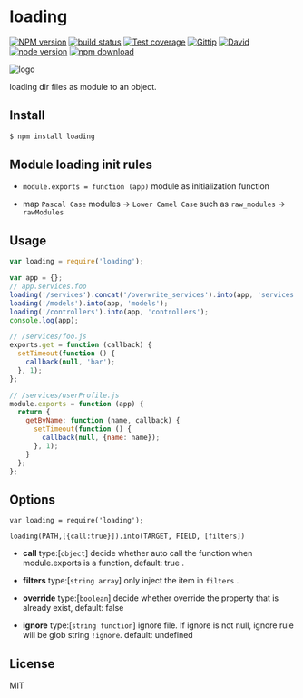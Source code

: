 loading
=======

[![NPM version][npm-image]][npm-url]
[![build status][travis-image]][travis-url]
[![Test coverage][coveralls-image]][coveralls-url]
[![Gittip][gittip-image]][gittip-url]
[![David][david-image]][david-url]
[![node version][node-image]][node-url]
[![npm download][download-image]][download-url]

[npm-image]: https://img.shields.io/npm/v/loading.svg?style=flat
[npm-url]: https://npmjs.org/package/loading
[travis-image]: https://img.shields.io/travis/node-modules/loading.svg?style=flat
[travis-url]: https://travis-ci.org/node-modules/loading
[coveralls-image]: https://img.shields.io/coveralls/node-modules/loading.svg?style=flat
[coveralls-url]: https://coveralls.io/r/node-modules/loading?branch=master
[gittip-image]: https://img.shields.io/gittip/fengmk2.svg?style=flat
[gittip-url]: https://www.gittip.com/fengmk2/
[david-image]: https://img.shields.io/david/node-modules/loading.svg?style=flat
[david-url]: https://david-dm.org/node-modules/loading
[node-image]: https://img.shields.io/badge/node.js-%3E=_0.10-green.svg?style=flat-square
[node-url]: http://nodejs.org/download/
[download-image]: https://img.shields.io/npm/dm/loading.svg?style=flat-square
[download-url]: https://npmjs.org/package/loading


![logo](https://raw.github.com/node-modules/loading/master/logo.png)

loading dir files as module to an object.

## Install

```bash
$ npm install loading
```

## Module loading init rules

- `module.exports = function (app)` module as initialization function

- map `Pascal Case` modules -> `Lower Camel Case` such as `raw_modules` -> `rawModules`

## Usage

```js
var loading = require('loading');

var app = {};
// app.services.foo
loading('/services').concat('/overwrite_services').into(app, 'services');
loading('/models').into(app, 'models');
loading('/controllers').into(app, 'controllers');
console.log(app);

// /services/foo.js
exports.get = function (callback) {
  setTimeout(function () {
    callback(null, 'bar');
  }, 1);
};

// /services/userProfile.js
module.exports = function (app) {
  return {
    getByName: function (name, callback) {
      setTimeout(function () {
        callback(null, {name: name});
      }, 1);
    }
  };
};
```

## Options

```
var loading = require('loading');

loading(PATH,[{call:true}]).into(TARGET, FIELD, [filters])
```
- **call** type:[`object`]
  decide whether auto call the function when module.exports is a function, default: true .

- **filters** type:[`string array`]
  only inject the item in `filters` .

- **override** type:[`boolean`]
  decide whether override the property that is already exist,
  default: false

- **ignore** type:[`string function`]
  ignore file. If ignore is not null, ignore rule will be glob string `!ignore`.
  default: undefined
## License

MIT
